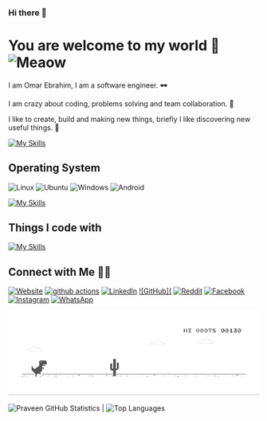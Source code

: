 ### Hi there 👋



You are welcome to my world :wave: <img src="https://i.imgur.com/veZrcC7.gif" alt="Meaow" width="50" />
===========================
I am Omar Ebrahim, I am a software engineer. 🕶️

I am crazy about coding, problems solving and team collaboration. 💜

I like to create, build and making new things, briefly I like discovering new useful things. 🏡


[![My Skills](https://skillicons.dev/icons?i=java,kotlin,nodejs,figma&theme=light)](https://skillicons.dev)



<h2> Operating System </h2>
  <p>
   <img alt="Linux" src="https://img.shields.io/badge/Linux-FCC624?style=for-the-badge&logo=linux&logoColor=black" />
  <img alt="Ubuntu" src="https://img.shields.io/badge/Ubuntu-E95420?style=for-the-badge&logo=ubuntu&logoColor=white" />
   <img alt="Windows" src="https://img.shields.io/badge/Windows-0078D6?style=for-the-badge&logo=windows&logoColor=white" />
  <img alt="Android" src="https://img.shields.io/badge/Android-3DDC84?style=for-the-badge&logo=android&logoColor=white" />
  
    
  </p>

 [![My Skills](https://skillicons.dev/icons?i=Android)](https://skillicons.dev)
 
 
 <h2> Things I code with </h2> 
 
  [![My Skills](https://skillicons.dev/icons?i=js,html,css,wasm,androidstudio,r,aws,gcp,azure,react,vue,flutter,angular&perline=3)](https://skillicons.dev)
  
  
   
   
   ## Connect with Me 🤝🏻

[![Website](<img src="https://img.shields.io/badge/Facebook-1877F2?style=for-the-badge&logo=facebook&logoColor=white" />)](<img src="https://img.shields.io/badge/Facebook-1877F2?style=for-the-badge&logo=facebook&logoColor=white" />) [ <img alt="github actions" src="https://img.shields.io/badge/-Github_Actions-2088FF?style=for-the-badge&logo=github-actions&logoColor=white" />]() [![LinkedIn]()](https://github.com/OmarEbrahim199) [![GitHub](]() [![Reddit]()](https://www.facebook.com/omar.ebrahim.3152) [![Facebook](<img src="https://img.shields.io/badge/Facebook-1877F2?style=for-the-badge&logo=facebook&logoColor=white" />)]() [![Instagram]()]() [![WhatsApp]()]()

 

![Dino](https://raw.githubusercontent.com/praveenscience/praveenscience/master/dino.gif)






![Praveen GitHub Statistics](https://github-readme-stats.vercel.app/api?username=OmarEbrahim199&show_icons=true) | ![Top Languages](https://github-readme-stats.vercel.app/api/top-langs/?username=OmarEbrahim199)








<!--
**OmarEbrahim199/OmarEbrahim199** is a ✨ _special_ ✨ repository because its `README.md` (this file) appears on your GitHub profile.




Here are some ideas to get you started:

- 🔭 I’m currently working on ...
- 🌱 I’m currently learning ...
- 👯 I’m looking to collaborate on ...
- 🤔 I’m looking for help with ...
- 💬 Ask me about ...
- 📫 How to reach me: ...
- 😄 Pronouns: ...
- ⚡ Fun fact: ...
-->

